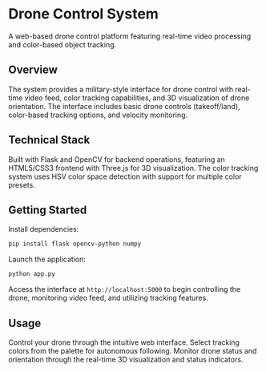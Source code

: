# Drone Control System

A web-based drone control platform featuring real-time video processing and color-based object tracking.

## Overview

The system provides a military-style interface for drone control with real-time video feed, color tracking capabilities, and 3D visualization of drone orientation. The interface includes basic drone controls (takeoff/land), color-based tracking options, and velocity monitoring.

## Technical Stack

Built with Flask and OpenCV for backend operations, featuring an HTML5/CSS3 frontend with Three.js for 3D visualization. The color tracking system uses HSV color space detection with support for multiple color presets.

## Getting Started

Install dependencies:
```bash
pip install flask opencv-python numpy
```

Launch the application:
```bash
python app.py
```

Access the interface at `http://localhost:5000` to begin controlling the drone, monitoring video feed, and utilizing tracking features.

## Usage

Control your drone through the intuitive web interface. Select tracking colors from the palette for autonomous following. Monitor drone status and orientation through the real-time 3D visualization and status indicators.
